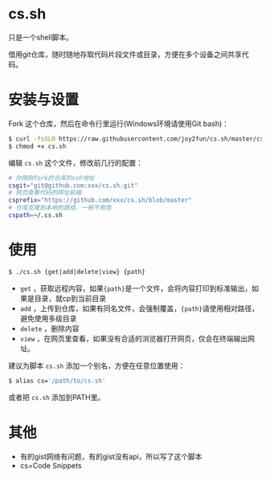 # cs.sh

只是一个shell脚本。

借用git仓库，随时随地存取代码片段文件或目录，方便在多个设备之间共享代码。

# 安装与设置

Fork 这个仓库，然后在命令行里运行(Windows环境请使用Git bash)：

```sh
$ curl -fsSLO https://raw.githubusercontent.com/joy2fun/cs.sh/master/cs.sh
$ chmod +x cs.sh
```

编辑 `cs.sh` 这个文件，修改前几行的配置：

```sh
# 你刚刚fork的仓库的ssh地址
csgit="git@github.com:xxx/cs.sh.git"
# 网页查看代码的网址前缀
csprefix="https://github.com/xxx/cs.sh/blob/master"
# 仓库克隆到本地的路径，一般不用改
cspath=~/.cs.sh
```

# 使用

```sh
$ ./cs.sh {get|add|delete|view} {path}
```

 - `get` ，获取远程内容，如果`{path}`是一个文件，会将内容打印到标准输出，如果是目录，就cp到当前目录
 - `add` ，上传到仓库，如果有同名文件，会强制覆盖，`{path}`请使用相对路径，避免使用多级目录
 - `delete` ，删除内容
 - `view` ，在网页里查看，如果没有合适的浏览器打开网页，仅会在终端输出网址。

建议为脚本 `cs.sh` 添加一个别名，方便在任意位置使用：

```sh
$ alias cs='/path/to/cs.sh'
```

或者把 `cs.sh` 添加到PATH里。

# 其他
 - 有的gist网络有问题，有的gist没有api，所以写了这个脚本
 - cs=Code Snippets
